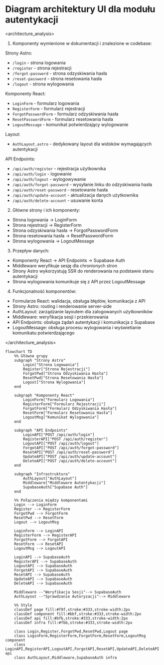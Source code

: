 # Diagram architektury UI dla modułu autentykacji

<architecture_analysis>

1. Komponenty wymienione w dokumentacji i znalezione w codebase:

Strony Astro:
- `/login` - strona logowania
- `/register` - strona rejestracji
- `/forgot-password` - strona odzyskiwania hasła
- `/reset-password` - strona resetowania hasła
- `/logout` - strona wylogowania

Komponenty React:
- `LoginForm` - formularz logowania
- `RegisterForm` - formularz rejestracji
- `ForgotPasswordForm` - formularz odzyskiwania hasła
- `ResetPasswordForm` - formularz resetowania hasła
- `LogoutMessage` - komunikat potwierdzający wylogowanie

Layout:
- `AuthLayout.astro` - dedykowany layout dla widoków wymagających autentykacji

API Endpoints:
- `/api/auth/register` - rejestracja użytkownika
- `/api/auth/login` - logowanie
- `/api/auth/logout` - wylogowywanie
- `/api/auth/forgot-password` - wysyłanie linku do odzyskiwania hasła
- `/api/auth/reset-password` - resetowanie hasła
- `/api/auth/update-account` - aktualizacja danych użytkownika
- `/api/auth/delete-account` - usuwanie konta

2. Główne strony i ich komponenty:
- Strona logowania -> LoginForm
- Strona rejestracji -> RegisterForm
- Strona odzyskiwania hasła -> ForgotPasswordForm
- Strona resetowania hasła -> ResetPasswordForm
- Strona wylogowania -> LogoutMessage

3. Przepływ danych:
- Komponenty React -> API Endpoints -> Supabase Auth
- Middleware weryfikuje sesję dla chronionych stron
- Strony Astro wykorzystują SSR do renderowania na podstawie stanu autentykacji
- Strona wylogowania komunikuje się z API przez LogoutMessage

4. Funkcjonalność komponentów:
- Formularze React: walidacja, obsługa błędów, komunikacja z API
- Strony Astro: routing i renderowanie server-side
- AuthLayout: zarządzanie layoutem dla zalogowanych użytkowników
- Middleware: weryfikacja sesji i przekierowania
- API Endpoints: obsługa żądań autentykacji i komunikacja z Supabase
- LogoutMessage: obsługa procesu wylogowania i wyświetlanie komunikatu potwierdzającego

</architecture_analysis>

```mermaid
flowchart TD
    %% Główne grupy
    subgraph "Strony Astro"
        Login["Strona Logowania"]
        Register["Strona Rejestracji"]
        ForgotPwd["Strona Odzyskiwania Hasła"]
        ResetPwd["Strona Resetowania Hasła"]
        Logout["Strona Wylogowania"]
    end

    subgraph "Komponenty React"
        LoginForm["Formularz Logowania"]
        RegisterForm["Formularz Rejestracji"]
        ForgotForm["Formularz Odzyskiwania Hasła"]
        ResetForm["Formularz Resetowania Hasła"]
        LogoutMsg["Komunikat Wylogowania"]
    end

    subgraph "API Endpoints"
        LoginAPI["POST /api/auth/login"]
        RegisterAPI["POST /api/auth/register"]
        LogoutAPI["POST /api/auth/logout"]
        ForgotAPI["POST /api/auth/forgot-password"]
        ResetAPI["POST /api/auth/reset-password"]
        UpdateAPI["POST /api/auth/update-account"]
        DeleteAPI["POST /api/auth/delete-account"]
    end

    subgraph "Infrastruktura"
        AuthLayout["AuthLayout"]
        Middleware["Middleware Autentykacji"]
        SupabaseAuth["Supabase Auth"]
    end

    %% Połączenia między komponentami
    Login --> LoginForm
    Register --> RegisterForm
    ForgotPwd --> ForgotForm
    ResetPwd --> ResetForm
    Logout --> LogoutMsg

    LoginForm --> LoginAPI
    RegisterForm --> RegisterAPI
    ForgotForm --> ForgotAPI
    ResetForm --> ResetAPI
    LogoutMsg --> LogoutAPI

    LoginAPI --> SupabaseAuth
    RegisterAPI --> SupabaseAuth
    LogoutAPI --> SupabaseAuth
    ForgotAPI --> SupabaseAuth
    ResetAPI --> SupabaseAuth
    UpdateAPI --> SupabaseAuth
    DeleteAPI --> SupabaseAuth

    Middleware --"Weryfikacja Sesji"--> SupabaseAuth
    AuthLayout --"Sprawdzanie Autoryzacji"--> Middleware

    %% Style
    classDef page fill:#f9f,stroke:#333,stroke-width:2px
    classDef component fill:#bbf,stroke:#333,stroke-width:2px
    classDef api fill:#bfb,stroke:#333,stroke-width:2px
    classDef infra fill:#fbb,stroke:#333,stroke-width:2px

    class Login,Register,ForgotPwd,ResetPwd,Logout page
    class LoginForm,RegisterForm,ForgotForm,ResetForm,LogoutMsg component
    class LoginAPI,RegisterAPI,LogoutAPI,ForgotAPI,ResetAPI,UpdateAPI,DeleteAPI api
    class AuthLayout,Middleware,SupabaseAuth infra
```
